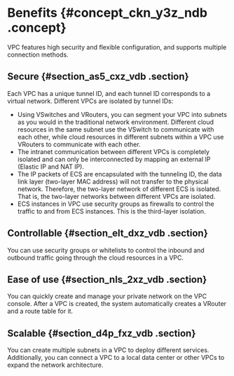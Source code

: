# Benefits {#concept_ckn_y3z_ndb .concept}

VPC features high security and flexible configuration, and supports multiple connection methods.

## Secure {#section_as5_cxz_vdb .section}

Each VPC has a unique tunnel ID, and each tunnel ID corresponds to a virtual network. Different VPCs are isolated by tunnel IDs:

-   Using VSwitches and VRouters, you can segment your VPC into subnets as you would in the traditional network environment. Different cloud resources in the same subnet use the VSwitch to communicate with each other, while cloud resources in different subnets within a VPC use VRouters to communicate with each other.
-   The intranet communication between different VPCs is completely isolated and can only be interconnected by mapping an external IP \(Elastic IP and NAT IP\).
-   The IP packets of ECS are encapsulated with the tunneling ID, the data link layer \(two-layer MAC address\) will not transfer to the physical network. Therefore, the two-layer network of different ECS is isolated. That is, the two-layer networks between different VPCs are isolated.
-   ECS instances in VPC use security groups as firewalls to control the traffic to and from ECS instances. This is the third-layer isolation.

## Controllable {#section_elt_dxz_vdb .section}

You can use security groups or whitelists to control the inbound and outbound traffic going through the cloud resources in a VPC.

## Ease of use {#section_nls_2xz_vdb .section}

You can quickly create and manage your private network on the VPC console. After a VPC is created, the system automatically creates a VRouter and a route table for it.

## Scalable {#section_d4p_fxz_vdb .section}

You can create multiple subnets in a VPC to deploy different services. Additionally, you can connect a VPC to a local data center or other VPCs to expand the network architecture.


